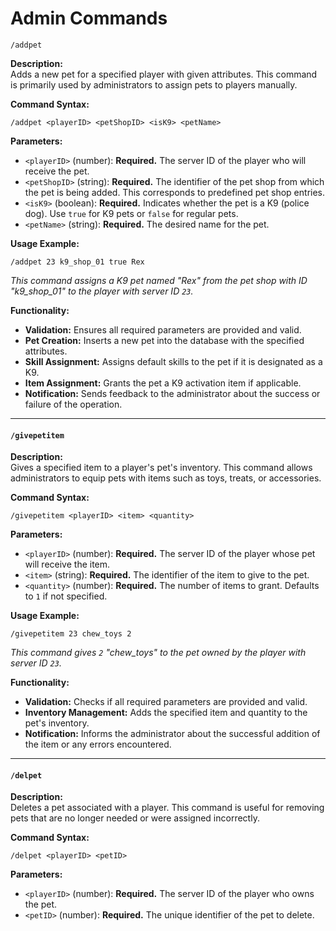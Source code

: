 # Admin Commands

`/addpet`

**Description:**\
Adds a new pet for a specified player with given attributes. This command is primarily used by administrators to assign pets to players manually.

**Command Syntax:**

```
/addpet <playerID> <petShopID> <isK9> <petName>
```

**Parameters:**

* `<playerID>` (number): **Required.** The server ID of the player who will receive the pet.
* `<petShopID>` (string): **Required.** The identifier of the pet shop from which the pet is being added. This corresponds to predefined pet shop entries.
* `<isK9>` (boolean): **Required.** Indicates whether the pet is a K9 (police dog). Use `true` for K9 pets or `false` for regular pets.
* `<petName>` (string): **Required.** The desired name for the pet.

**Usage Example:**

```
/addpet 23 k9_shop_01 true Rex
```

_This command assigns a K9 pet named "Rex" from the pet shop with ID "k9\_shop\_01" to the player with server ID `23`._

**Functionality:**

* **Validation:** Ensures all required parameters are provided and valid.
* **Pet Creation:** Inserts a new pet into the database with the specified attributes.
* **Skill Assignment:** Assigns default skills to the pet if it is designated as a K9.
* **Item Assignment:** Grants the pet a K9 activation item if applicable.
* **Notification:** Sends feedback to the administrator about the success or failure of the operation.

***

#### `/givepetitem`

**Description:**\
Gives a specified item to a player's pet's inventory. This command allows administrators to equip pets with items such as toys, treats, or accessories.

**Command Syntax:**

```
/givepetitem <playerID> <item> <quantity>
```

**Parameters:**

* `<playerID>` (number): **Required.** The server ID of the player whose pet will receive the item.
* `<item>` (string): **Required.** The identifier of the item to give to the pet.
* `<quantity>` (number): **Required.** The number of items to grant. Defaults to `1` if not specified.

**Usage Example:**

```
/givepetitem 23 chew_toys 2
```

_This command gives `2` "chew\_toys" to the pet owned by the player with server ID `23`._

**Functionality:**

* **Validation:** Checks if all required parameters are provided and valid.
* **Inventory Management:** Adds the specified item and quantity to the pet's inventory.
* **Notification:** Informs the administrator about the successful addition of the item or any errors encountered.

***

#### `/delpet`

**Description:**\
Deletes a pet associated with a player. This command is useful for removing pets that are no longer needed or were assigned incorrectly.

**Command Syntax:**

```
/delpet <playerID> <petID>
```

**Parameters:**

* `<playerID>` (number): **Required.** The server ID of the player who owns the pet.
* `<petID>` (number): **Required.** The unique identifier of the pet to delete.
